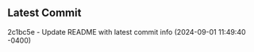 
## Latest Commit
2c1bc5e - Update README with latest commit info (2024-09-01 11:49:40 -0400) <Yunxi-Zhou>
